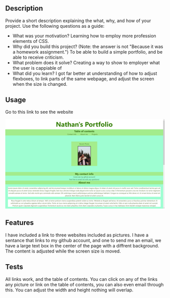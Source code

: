 # <Your-Project-Title>

## Description

Provide a short description explaining the what, why, and how of your project. Use the following questions as a guide:

- What was your motivation?
Learning how to employ more profession elements of CSS.
- Why did you build this project? (Note: the answer is not "Because it was a homework assignment.")
To be able to build a simple portfolio, and be able to receive criticism.
- What problem does it solve?
Creating a way to show to employer what the user is cappiable of
- What did you learn?
I got far better at understanding of how to adjust flexboxes, to link parts of the same webpage, and adjust the screen when the size is changed.

## Usage

Go to this link to see the website

![alt text](images/portfolio_website.png)

## Features

I have included a link to three websites included as pictures. I have a sentance that links to my github account, and one to send me an email, we have a large text box in the center of the page with a diffrent background. The content is adjusted while the screen size is moved.

## Tests

All links work, and the table of contents. You can click on any of the links any picture or link on the table of contents, you can also even email through this.
You can adjust the width and height nothing will overlap.